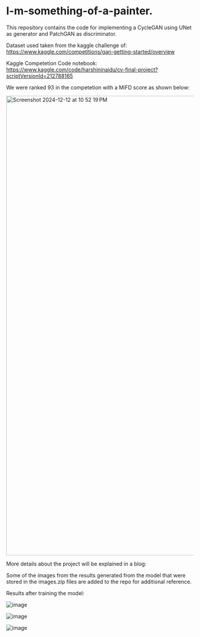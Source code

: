 # I-m-something-of-a-painter.

This repository contains the code for implementing a CycleGAN using UNet as generator and PatchGAN as discriminator.

Dataset used taken from the kaggle challenge of: https://www.kaggle.com/competitions/gan-getting-started/overview

Kaggle Competetion Code notebook: https://www.kaggle.com/code/harshininaidu/cv-final-project?scriptVersionId=212788165

We were ranked 93 in the competetion with a MiFD score as shown below:

<img width="1234" alt="Screenshot 2024-12-12 at 10 52 19 PM" src="https://github.com/user-attachments/assets/740a65c0-c7b3-40cd-9600-792bf1f36d7d" />






More details about the project will be explained in a blog:

Some of the images from the results generated from the model that were stored in the images.zip files are added to the repo for additional reference.

Results after training the model:

![image](https://github.com/user-attachments/assets/5a4baf45-91f9-4c2a-be6b-43910c993d48)

![image](https://github.com/user-attachments/assets/83b97f29-1d8f-4b03-9746-ab73008a8004)

![image](https://github.com/user-attachments/assets/93b8a281-2b8a-4911-9859-f8a35e6227f1)



